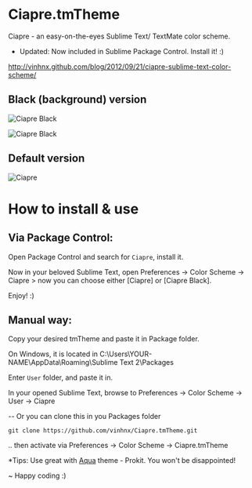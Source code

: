 # Ciapre.tmTheme
Ciapre - an easy-on-the-eyes Sublime Text/ TextMate color scheme.
* Updated: Now included in Sublime Package Control. Install it! :)

http://vinhnx.github.com/blog/2012/09/21/ciapre-sublime-text-color-scheme/

## Black (background) version
![Ciapre Black](https://dl.dropbox.com/u/11357190/Shared%20Images/ciapre-new.PNG)

![Ciapre Black](https://dl.dropbox.com/u/11357190/Shared%20Images/awesome%20ciapre%20black%20-%20sd.png)

## Default version
![Ciapre](https://dl.dropbox.com/u/11357190/Shared%20Images/Ciapre%20ST%20theme%20preview%205%20-sd.PNG)


# How to install & use
## Via Package Control:
Open Package Control and search for `Ciapre`, install it.

Now in your beloved Sublime Text, open Preferences -> Color Scheme -> Ciapre > now you can choose either [Ciapre] or [Ciapre Black].

Enjoy! :)

## Manual way:
Copy your desired tmTheme and paste it in Package folder.

On Windows, it is located in C:\Users\YOUR-NAME\AppData\Roaming\Sublime Text 2\Packages

Enter `User` folder, and paste it in.

In your opened Sublime Text, browse to Preferences -> Color Scheme -> User -> Ciapre

-- 
Or you can clone this in you Packages folder

`git clone https://github.com/vinhnx/Ciapre.tmTheme.git`

.. then activate via Preferences -> Color Scheme -> Ciapre.tmTheme

*Tips: 
Use great with [Aqua](https://github.com/cafarm/aqua-theme) theme - Prokit. 
You won't be disappointed!

~ Happy coding :)